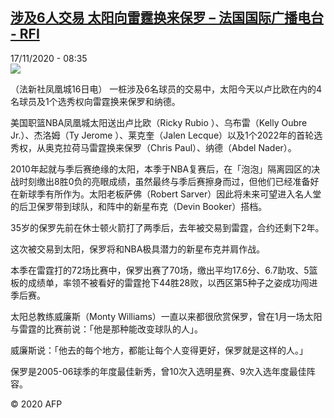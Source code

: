 <!--1605603234000-->
[涉及6人交易 太阳向雷霆换来保罗 – 法国国际广播电台 - RFI](http://www.rfi.fr//cn/contenu/20201117-%E6%B6%89%E5%8F%8A6%E4%BA%BA%E4%BA%A4%E6%98%93-%E5%A4%AA%E9%98%B3%E5%90%91%E9%9B%B7%E9%9C%86%E6%8D%A2%E6%9D%A5%E4%BF%9D%E7%BD%97)
------

<div>17/11/2020 - 08:35</div><img src="https://s.rfi.fr/media/display/1578d40a-28ab-11eb-b25a-005056a98db9/w:310/p:16x9/spo0002b.201117153502.jpg"><div class="t-content__body u-clearfix"><p>（法新社凤凰城16日电）    一桩涉及6名球员的交易中，太阳今天以卢比欧在内的4名球员及1个选秀权向雷霆换来保罗和纳德。</p><p>美国职篮NBA凤凰城太阳送出卢比欧（Ricky Rubio ）、乌布雷（Kelly Oubre Jr.）、杰洛姆（Ty Jerome ）、莱克奎（Jalen Lecque）以及1个2022年的首轮选秀权，从奥克拉荷马雷霆换来保罗（Chris Paul）、纳德（Abdel Nader）。</p><p>2010年起就与季后赛绝缘的太阳，本季于NBA复赛后，在「泡泡」隔离园区的决战时刻缴出8胜0负的亮眼成绩，虽然最终与季后赛擦身而过，但他们已经准备好在新球季有所作为。太阳老板萨佛（Robert Sarver）因此将未来可望进入名人堂的后卫保罗带到球队，和阵中的新星布克（Devin Booker）搭档。</p><p>35岁的保罗先前在休士顿火箭打了两季后，去年被交易到雷霆，合约还剩下2年。</p><p>这次被交易到太阳，保罗将和NBA极具潜力的新星布克并肩作战。</p><p>本季在雷霆打的72场比赛中，保罗出赛了70场，缴出平均17.6分、6.7助攻、5篮板的成绩单，率领不被看好的雷霆抢下44胜28败，以西区第5种子之姿成功闯进季后赛。</p><p>太阳总教练威廉斯（Monty Williams）一直以来都很欣赏保罗，曾在1月一场太阳与雷霆的比赛前说：「他是那种能改变球队的人」。</p><p>威廉斯说：「他去的每个地方，都能让每个人变得更好，保罗就是这样的人。」</p><p>保罗是2005-06球季的年度最佳新秀，曾10次入选明星赛、9次入选年度最佳阵容。</p><p></p><p class="t-copyright">© 2020 AFP</p>        </div>
